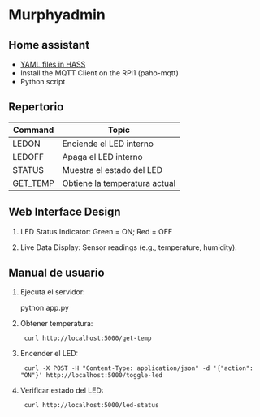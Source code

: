 # Murphyadmin

## Home assistant

- [YAML files in HASS](https://www.youtube.com/watch?v=lKDcnfaX7O8&t=333s)
- Install the MQTT Client on the RPi1 (paho-mqtt)
- Python script 

## Repertorio

| Command | Topic |
| ------- | ----- |
| LEDON | Enciende el LED interno| 
| LEDOFF | Apaga el LED interno| 
| STATUS | Muestra el estado del LED| 
| GET_TEMP | Obtiene la temperatura actual| 

## Web Interface Design

1. LED Status Indicator:
    Green = ON; Red = OFF
        
1. Live Data Display:
    Sensor readings (e.g., temperature, humidity).

## Manual de usuario

1. Ejecuta el servidor:

    python app.py

1. Obtener temperatura:
    
        curl http://localhost:5000/get-temp

1. Encender el LED:

        curl -X POST -H "Content-Type: application/json" -d '{"action": "ON"}' http://localhost:5000/toggle-led

1. Verificar estado del LED:

        curl http://localhost:5000/led-status

